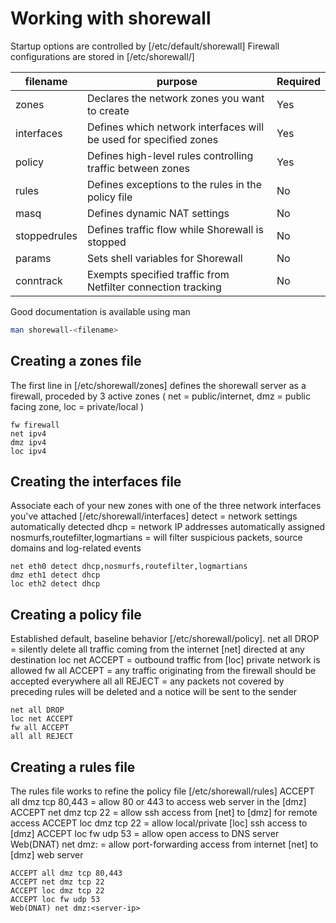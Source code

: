 # Working with shorewall

Startup options are controlled by [/etc/default/shorewall]
Firewall configurations are stored in [/etc/shorewall/]

| filename     | purpose                                                           | Required |
|--------------|-------------------------------------------------------------------|----------|
| zones        | Declares the network zones you want to create                     | Yes      |
| interfaces   | Defines which network interfaces will be used for specified zones | Yes      |
| policy       | Defines high-level rules controlling traffic between zones        | Yes      |
| rules        | Defines exceptions to the rules in the policy file                | No       |
| masq         | Defines dynamic NAT settings                                      | No       |
| stoppedrules | Defines traffic flow while Shorewall is stopped                   | No       |
| params       | Sets shell variables for Shorewall                                | No       |
| conntrack    | Exempts specified traffic from Netfilter connection tracking      | No       |

Good documentation is available using man

```sh
man shorewall-<filename>
```

## Creating a zones file

The first line in [/etc/shorewall/zones] defines the shorewall server as a firewall, proceded by 3 active zones ( net = public/internet, dmz = public facing zone, loc = private/local )

```zonesconf
fw firewall
net ipv4
dmz ipv4
loc ipv4
```

## Creating the interfaces file

Associate each of your new zones with one of the three network interfaces you've attached [/etc/shorewall/interfaces]
   detect = network settings automatically detected
   dhcp = network IP addresses automatically assigned
   nosmurfs,routefilter,logmartians = will filter suspicious packets, source domains and log-related events

```interfacesconf
net eth0 detect dhcp,nosmurfs,routefilter,logmartians
dmz eth1 detect dhcp
loc eth2 detect dhcp
```

## Creating a policy file

Established default, baseline behavior [/etc/shorewall/policy].
   net all DROP = silently delete all traffic coming from the internet [net] directed at any destination
   loc net ACCEPT = outbound traffic from [loc] private network is allowed
   fw all ACCEPT = any traffic originating from the firewall should be accepted everywhere
   all all REJECT = any packets not covered by preceding rules will be deleted and a notice will be sent to the sender

```policyconf
net all DROP
loc net ACCEPT
fw all ACCEPT
all all REJECT
```

## Creating a rules file

The rules file works to refine the policy file [/etc/shorewall/rules]
   ACCEPT all dmz tcp 80,443 = allow 80 or 443 to access web server in the [dmz]
   ACCEPT net dmz tcp 22 = allow ssh access from [net] to [dmz] for remote access
   ACCEPT loc dmz tcp 22 = allow local/private [loc] ssh access to [dmz]
   ACCEPT loc fw udp 53 = allow open access to DNS server
   Web(DNAT) net dmz:<dmz-web-server-ip> = allow port-forwarding access from internet [net] to [dmz] web server

```rulesconf
ACCEPT all dmz tcp 80,443
ACCEPT net dmz tcp 22
ACCEPT loc dmz tcp 22
ACCEPT loc fw udp 53
Web(DNAT) net dmz:<server-ip>
```